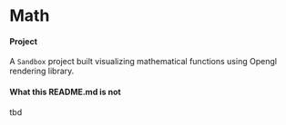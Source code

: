 # Math

#### Project

A `Sandbox` project built visualizing mathematical functions using Opengl rendering library.

#### What this README.md is not

tbd